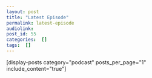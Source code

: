 ```yaml
---
layout: post
title: "Latest Episode"
permalink: latest-episode
audiolink: 
post_id: 55
categories:  []
tags:  []
---
```


[display-posts category="podcast" posts_per_page="1" include_content="true"]